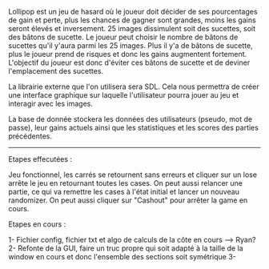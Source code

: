 Lollipop est un jeu de hasard où le joueur doit décider de ses pourcentages de gain et perte, plus les chances de gagner sont grandes, moins les gains seront élevés et inversement.
25 images  dissimulent soit des sucettes, soit des bâtons de sucette. 
Le joueur peut choisir le nombre de bâtons de sucettes qu'il y'aura parmi les 25 images. Plus il y'a de bâtons de sucette, plus le joueur prend de risques et donc les gains augmentent fortement. 
L'objectif du joueur est donc d'éviter ces bâtons de sucette et de deviner l'emplacement des sucettes.

La librairie externe que l'on utilisera sera SDL. Cela nous permettra de créer une interface graphique sur laquelle l'utilisateur pourra jouer au jeu et interagir avec les images.

La base de donnée stockera les données des utilisateurs (pseudo, mot de passe), leur gains actuels ainsi que les statistiques et les scores des parties précédentes.

________________________________________________________________________________________________________________________________________________________________________

Etapes effecutées :

Jeu fonctionnel, les carrés se retournent sans erreurs et cliquer sur un lose arrête le jeu en retournant toutes les cases. On peut aussi relancer une partie, ce qui va remettre les cases à l'état initial et lancer un nouveau randomizer. On peut aussi cliquer sur "Cashout" pour arrêter la game en cours.


Etapes en cours :

1- Fichier config, fichier txt et algo de calculs de la côte en cours --> Ryan?
2- Refonte de la GUI, faire un truc propre qui soit adapté à la taille de la window en cours et donc l'ensemble des sections soit symétrique
3- 